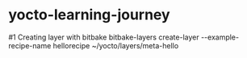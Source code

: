# yocto-learning-journey

#1 Creating layer with bitbake 
bitbake-layers create-layer --example-recipe-name hellorecipe ~/yocto/layers/meta-hello

